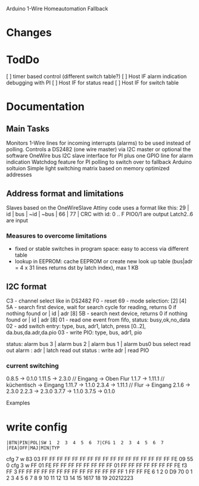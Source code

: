 Arduino 1-Wire Homeautomation Fallback

# Changes

# TodDo
[ ] timer based control (different switch table?)
[ ] Host IF alarm indication debugging with PI
[ ] Host IF for status read
[ ] Host IF for switch table

# Documentation

## Main Tasks
Monitors 1-Wire lines for incoming interrupts (alarms) to be used instead of polling.
Controls a DS2482 (one wire master) via I2C master or optional the software OneWire bus
I2C slave interface for PI plus one  GPIO line for alarm indication
Watchdog feature for PI polling to switch over to fallback Arduino soltuion
Simple light switching matrix based on memory optimized addresses

## Address format and limitations

Slaves based on the OneWireSlave Attiny code uses a format like this:
29 | id | bus | ~id | ~bus | 66 | 77 | CRC
with id: 0 .. F
PIO0/1 are output
Latch2..6 are input

### Measures to overcome limitations
- fixed or stable switches in program space: easy to access via different table
- lookup in EEPROM: cache EEPROM or create new look up table (bus|adr = 4 x 31 lines returns dst by latch index),  max 1 KB

## I2C format
C3 - channel select like in DS2482
F0 - reset 
69 - mode selection: [2] [4]
5A - search first device, wait for search cycle for reading, returns 0 if nothing found or | id | adr [8]
5B - search next device, returns 0 if nothing found or | id | adr [8]
01 - read one event from fifo, status: busy,ok,no_data
02 - add switch entry:  type, bus, adr1, latch, press [0..2], da.bus,da.adr,da.pio
03 - write PIO: type, bus, adr1, pio

status: alarm bus 3 | alarm bus 2 | alarm bus 1 | alarm bus0
bus select
read out alarm : adr | latch
read out status : write adr | read PIO

### current switching

0.8.5 -> 0.1.0
1.11.5 -> 2.3.0 // Eingang -> Oben Flur
1.1.7 -> 1.11.1 // küchentisch -> Eingang
1.11.7 -> 1.1.0 
2.3.4 -> 1.11.1 // Flur -> Eingang
2.1.6 -> 2.3.0
2.2.3 -> 2.3.0
3.7.7 -> 1.1.0
3.7.5 -> 0.1.0

Examples

# write config
    |BTN|PIN|POL|SW 1  2  3  4  5  6  7|CFG 1  2  3  4  5  6  7 |FEA|OFF|MAJ|MIN|TYP

cfg 7 w 83 03 FF FF FF FF FF FF FF FF FF FF FF FF FF FF FF FF FF FE 09 55 0
cfg 3 w FF 01 FE FF FF FF FF FF FF FF FF 01 FF FF FF FF FF FF FF FE f3
FF 3 FF FF FF FF FF FF FF FF FF FF FF FF FF FF 1 FF FF FE 6 1 2 0 D9 70
 0  1 2  3 4  5  6  7   8 9  10 11 12 13 14 15 1617 18 19 20212223 